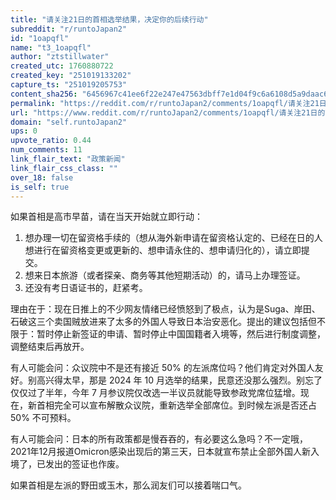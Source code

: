 ```yaml
---
title: "请关注21日的首相选举结果，决定你的后续行动"
subreddit: "r/runtoJapan2"
id: "1oapqfl"
name: "t3_1oapqfl"
author: "ztstillwater"
created_utc: 1760880722
created_key: "251019133202"
capture_ts: "251019205753"
content_sha256: "6456967c41ee6f22e247e47563dbff7e1d04f9c6a6108d5a9daac684e46211b2"
permalink: "https://reddit.com/r/runtoJapan2/comments/1oapqfl/请关注21日的首相选举结果决定你的后续行动/"
url: "https://www.reddit.com/r/runtoJapan2/comments/1oapqfl/请关注21日的首相选举结果决定你的后续行动/"
domain: "self.runtoJapan2"
ups: 0
upvote_ratio: 0.44
num_comments: 11
link_flair_text: "政策新闻"
link_flair_css_class: ""
over_18: false
is_self: true
---
```


如果首相是高市早苗，请在当天开始就立即行动：

1.  想办理一切在留资格手续的（想从海外新申请在留资格认定的、已经在日的人想进行在留资格变更或更新的、想申请永住的、想申请归化的），请立即提交。
2.  想来日本旅游（或者探亲、商务等其他短期活动）的，请马上办理签证。
3.  还没有考日语证书的，赶紧考。

理由在于：现在日推上的不少网友情绪已经愤怒到了极点，认为是Suga、岸田、石破这三个卖国贼放进来了太多的外国人导致日本治安恶化。提出的建议包括但不限于：暂时停止新签证的申请、暂时停止中国国籍者入境等，然后进行制度调整，调整结束后再放开。

有人可能会问：众议院中不是还有接近 50%
的左派席位吗？他们肯定对外国人友好。别高兴得太早，那是 2024 年 10
月选举的结果，民意还没那么强烈。别忘了仅仅过了半年，今年 7
月参议院仅改选一半议员就能导致参政党席位猛增。现在，新首相完全可以宣布解散众议院，重新选举全部席位。到时候左派是否还占
50% 不可预料。

有人可能会问：日本的所有政策都是慢吞吞的，有必要这么急吗？不一定哦，2021年12月报道Omicron感染出现后的第三天，日本就宣布禁止全部外国人新入境了，已发出的签证也作废。

如果首相是左派的野田或玉木，那么润友们可以接着喘口气。
